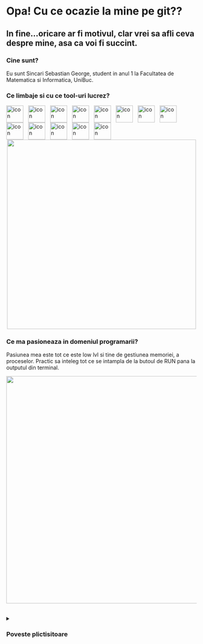 # Opa! Cu ce ocazie la mine pe git??
## In fine...oricare ar fi motivul, clar vrei sa afli ceva despre mine, asa ca voi fi succint.

### Cine sunt?
Eu sunt Sincari Sebastian George, student in anul 1 la Facultatea de Matematica si Informatica, UniBuc.

### Ce limbaje si cu ce tool-uri lucrez?
<img align="left" alt="icon" width="45px" style="padding-right:10px;" src="https://cdn.jsdelivr.net/gh/devicons/devicon@latest/icons/cplusplus/cplusplus-original.svg" />
<img align="left" alt="icon" width="45px" style="padding-right:10px;"  src="https://cdn.jsdelivr.net/gh/devicons/devicon@latest/icons/csharp/csharp-original.svg" />
<img align="left" alt="icon" width="45px" style="padding-right:10px;"
src="https://cdn.jsdelivr.net/gh/devicons/devicon@latest/icons/javascript/javascript-original.svg" />
<img align="left" alt="icon" width="45px" style="padding-right:10px;"
src="https://cdn.jsdelivr.net/gh/devicons/devicon@latest/icons/nodejs/nodejs-original-wordmark.svg" />
<img align="left" alt="icon" width="45px" style="padding-right:10px;"          
src="https://cdn.jsdelivr.net/gh/devicons/devicon@latest/icons/python/python-original.svg" />
<img align="left" alt="icon" width="45px" style="padding-right:10px;"
src="https://cdn.jsdelivr.net/gh/devicons/devicon@latest/icons/oracle/oracle-original.svg" />
<img align="left" alt="icon" width="45px" style="padding-right:10px;"
src="https://cdn.jsdelivr.net/gh/devicons/devicon@latest/icons/mongodb/mongodb-original-wordmark.svg" />
<img align="left" alt="icon" width="45px" style="padding-right:10px;"
src="https://cdn.jsdelivr.net/gh/devicons/devicon@latest/icons/html5/html5-original.svg" />
<img align="left" alt="icon" width="45px" style="padding-right:10px;"
src="https://cdn.jsdelivr.net/gh/devicons/devicon@latest/icons/unity/unity-original.svg"/>
<img align="left" alt="icon" width="45px" style="padding-right:10px;"
src="https://cdn.jsdelivr.net/gh/devicons/devicon@latest/icons/visualstudio/visualstudio-original.svg" />
<img align="left" alt="icon" width="45px" style="padding-right:10px;"
src="https://cdn.jsdelivr.net/gh/devicons/devicon@latest/icons/vscode/vscode-original.svg" />
<img align="left" alt="icon" width="45px" style="padding-right:10px;"
src="https://cdn.jsdelivr.net/gh/devicons/devicon@latest/icons/github/github-original.svg" />
<img align="left" alt="icon" width="45px" style="padding-right:10px;"
src="https://cdn.jsdelivr.net/gh/devicons/devicon@latest/icons/linux/linux-original.svg" />
<br />



<p align="center">
<img  width="500px" src="https://github-readme-stats.vercel.app/api/top-langs/?username=sebisincari&layout=compact"/>
</p>


### Ce ma pasioneaza in domeniul programarii?
Pasiunea mea este tot ce este low lvl si tine de gestiunea memoriei, a proceselor. Practic sa inteleg tot ce se intampla de la butoul de RUN pana la outputul din terminal.
<p align="center">
  <img width="600px"  src="https://media.giphy.com/media/v1.Y2lkPTc5MGI3NjExOXgzdTBocmVlNmZnazRuOTlxdHlkdDF6YWF1bzEzdGtiN2poMGZnbiZlcD12MV9pbnRlcm5hbF9naWZfYnlfaWQmY3Q9Zw/f3iwJFOVOwuy7K6FFw/giphy.gif" />
</p>
<br/>

<details>
  <summary><h3>Poveste plictisitoare</h3></summary>
<h4>Cum de programare?</h4>
  
Sunt un tanar programator la 20 de ani, pasionat de tot ce are leduri si biti, iar pasiunea asta o am de cand am descoperit curentul.
Din liceu (clasa a 9-a) am descoperit programarea algoritmilor, practic atunci am deschis prima data un IDE. Entuziasmul a disparut 
relativ rapid in momentul in care pandemia m-a obligat sa raman in casa. 

Cum internetul a fost principala forma de a-ti ocupa timpul, am ales cu alti 3 colegi sa invatam sa programam ceva ce are rezultate mai
vizibile decat statisticile Pbinfo. Aici a inceput perioada din viata mea in care am programat jocuri in Unity, folosind ca limbaj C#. 
Am participat la diverse hackatoane si diverse GameJam-uri, dar cand ne am plictisit si de asta, am venit cu geniala idee de a preda mai
departe ce am invatat singuri din tutorialele de pe YouTube si din lunga documentatie Unity.

Am creat local, la noi in liceu o comunitate destul de mare de oameni pasionati de programare, facandu-ne vizibili si pe [Instagram](https://www.instagram.com/games.cnscm/),
dar ne am creat si propriul [site](https://gamescnscm.github.io/). Din experienta asta am iesit castigati ca si comunitate, deoarece am deschis
mai multor copii noi orizonturi in ceea ce priveste programarea, dar si pe plan personal, intrucat am deprins abilitati de predare si explicare 
a concptelor din programare.

In prezent sunt student la Facultatea de Matematica si Informatica din Bucuresti, unde am descoperit o noua sfera de interes, mai exact programarea
low lvl si tot ce presupune gestiune de memorie, pointeri, dar si cum poti sa te folosesti de acestea pentru a exploata sisteme in mod distructiv
(ma fascineaza ethical hacking). Asadar acum sunt in proces de descoperire a ce presupune securitatea cibernetica, iar aceasta poveste va fi contiuata 
dupa ce descopar cum sa fac si altceva in afara de buffer overflow.

<iframe src="https://giphy.com/embed/QbumCX9HFFDQA" width="480" height="271" style="" frameBorder="0" class="giphy-embed" allowFullScreen></iframe><p><a href="https://giphy.com/gifs/fury-kung-hackerman-QbumCX9HFFDQA">via GIPHY</a></p>
<p align="center">
  <img width="600px"  src="ttps://giphy.com/embed/QbumCX9HFFDQA"/>
</p>

</details>
<img src=" />



